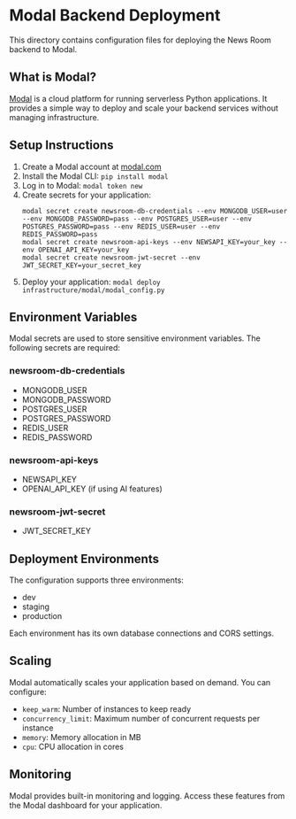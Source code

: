 # Modal Backend Deployment

This directory contains configuration files for deploying the News Room backend to Modal.

## What is Modal?

[Modal](https://modal.com) is a cloud platform for running serverless Python applications. It provides a simple way to deploy and scale your backend services without managing infrastructure.

## Setup Instructions

1. Create a Modal account at [modal.com](https://modal.com)
2. Install the Modal CLI: `pip install modal`
3. Log in to Modal: `modal token new`
4. Create secrets for your application:
   ```
   modal secret create newsroom-db-credentials --env MONGODB_USER=user --env MONGODB_PASSWORD=pass --env POSTGRES_USER=user --env POSTGRES_PASSWORD=pass --env REDIS_USER=user --env REDIS_PASSWORD=pass
   modal secret create newsroom-api-keys --env NEWSAPI_KEY=your_key --env OPENAI_API_KEY=your_key
   modal secret create newsroom-jwt-secret --env JWT_SECRET_KEY=your_secret_key
   ```
5. Deploy your application: `modal deploy infrastructure/modal/modal_config.py`

## Environment Variables

Modal secrets are used to store sensitive environment variables. The following secrets are required:

### newsroom-db-credentials
- MONGODB_USER
- MONGODB_PASSWORD
- POSTGRES_USER
- POSTGRES_PASSWORD
- REDIS_USER
- REDIS_PASSWORD

### newsroom-api-keys
- NEWSAPI_KEY
- OPENAI_API_KEY (if using AI features)

### newsroom-jwt-secret
- JWT_SECRET_KEY

## Deployment Environments

The configuration supports three environments:
- dev
- staging
- production

Each environment has its own database connections and CORS settings.

## Scaling

Modal automatically scales your application based on demand. You can configure:
- `keep_warm`: Number of instances to keep ready
- `concurrency_limit`: Maximum number of concurrent requests per instance
- `memory`: Memory allocation in MB
- `cpu`: CPU allocation in cores

## Monitoring

Modal provides built-in monitoring and logging. Access these features from the Modal dashboard for your application.


